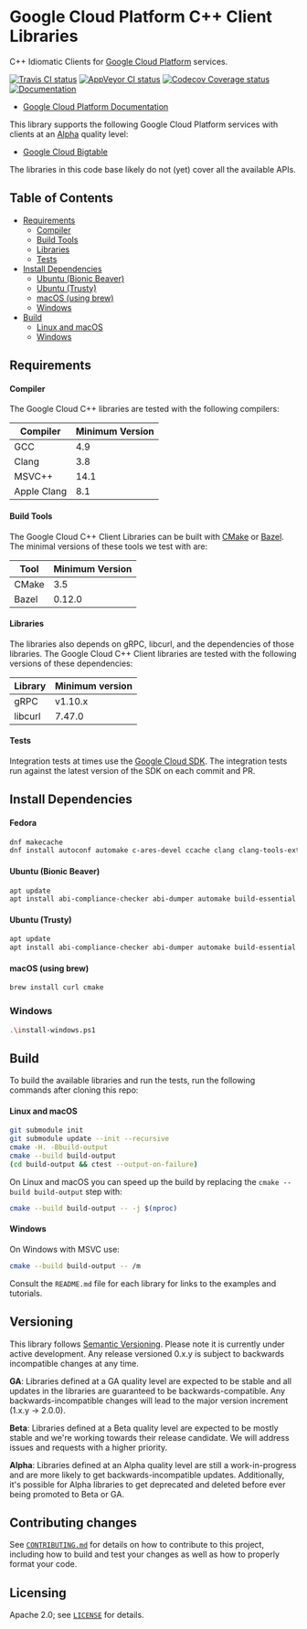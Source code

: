 # Google Cloud Platform C++ Client Libraries

C++ Idiomatic Clients for [Google Cloud Platform][cloud-platform] services.

[![Travis CI status][travis-shield]][travis-link]
[![AppVeyor CI status][appveyor-shield]][appveyor-link]
[![Codecov Coverage status][codecov-shield]][codecov-link]
[![Documentation][doxygen-shield]][doxygen-link]

- [Google Cloud Platform Documentation][cloud-platform-docs]

[travis-shield]: https://travis-ci.org/GoogleCloudPlatform/google-cloud-cpp.svg?branch=master
[travis-link]: https://travis-ci.org/GoogleCloudPlatform/google-cloud-cpp/builds
[appveyor-shield]: https://ci.appveyor.com/api/projects/status/d6srbtprnie4ufrx/branch/master?svg=true
[appveyor-link]: https://ci.appveyor.com/project/coryan/google-cloud-cpp/branch/master
[codecov-shield]: https://codecov.io/gh/GoogleCloudPlatform/google-cloud-cpp/branch/master/graph/badge.svg
[codecov-link]: https://codecov.io/gh/GoogleCloudPlatform/google-cloud-cpp
[doxygen-shield]: https://img.shields.io/badge/documentation-master-brightgreen.svg
[doxygen-link]: http://GoogleCloudPlatform.github.io/google-cloud-cpp/
[cloud-platform]: https://cloud.google.com/
[cloud-platform-docs]: https://cloud.google.com/docs/

This library supports the following Google Cloud Platform services with clients
at an [Alpha](#versioning) quality level:

- [Google Cloud Bigtable](bigtable)

The libraries in this code base likely do not (yet) cover all the available
APIs.

## Table of Contents

- [Requirements](#requirements)
  - [Compiler](#compiler)
  - [Build Tools](#build-tools)
  - [Libraries](#libraries)
  - [Tests](#tests)
- [Install Dependencies](#install-dependencies)
  - [Ubuntu (Bionic Beaver)](#ubuntu-bionic-beaver)
  - [Ubuntu (Trusty)](#ubuntu-trusty)
  - [macOS (using brew)](#macos-using-brew)
  - [Windows](#windows)
- [Build](#)
  - [Linux and macOS](#linux-and-macos)
  - [Windows](#windows-1)

## Requirements 

#### Compiler

The Google Cloud C++ libraries are tested with the following compilers:

| Compiler    | Minimum Version |
| ----------- | --------------- |
| GCC         | 4.9 |
| Clang       | 3.8 |
| MSVC++      | 14.1 |
| Apple Clang | 8.1 |

#### Build Tools

The Google Cloud C++ Client Libraries can be built with
[CMake](https://cmake.org) or [Bazel](https://bazel.io).  The minimal versions
of these tools we test with are:

| Tool       | Minimum Version |
| ---------- | --------------- |
| CMake      | 3.5 |
| Bazel      | 0.12.0 |

#### Libraries

The libraries also depends on gRPC, libcurl, and the dependencies of those
libraries. The Google Cloud C++ Client libraries are tested with the following
versions of these dependencies:

| Library | Minimum version |
| ------- | --------------- |
| gRPC    | v1.10.x |
| libcurl | 7.47.0  |

#### Tests

Integration tests at times use the
[Google Cloud SDK](https://cloud.google.com/sdk/). The integration tests run
against the latest version of the SDK on each commit and PR.

## Install Dependencies

#### Fedora

```bash
dnf makecache
dnf install autoconf automake c-ares-devel ccache clang clang-tools-extra cmake curl dia doxygen gcc-c++ git golang graphviz  lcov libcurl-devel libtool make ncurses-term openssl-devel pkgconfig python python-gunicorn python-httpbin shtool unzip wget  which zlib-devel
```

#### Ubuntu (Bionic Beaver)

```bash
apt update
apt install abi-compliance-checker abi-dumper automake build-essential ccache clang clang-format cmake curl doxygen  gawk git gcc g++ golang cmake libcurl4-openssl-dev libssl-dev libtool lsb-release make python-gunicorn python-httpbin tar wget zlib1g-dev
```

#### Ubuntu (Trusty)

```bash
apt update
apt install abi-compliance-checker abi-dumper automake build-essential ccache clang clang-format cmake curl doxygen  gawk git gcc g++ golang cmake libcurl4-openssl-dev libssl-dev libtool lsb-release make python-gunicorn python-httpbin tar wget zlib1g-dev
```

#### macOS (using brew)

```bash
brew install curl cmake
```

### Windows

```bash
.\install-windows.ps1
```
## Build

To build the available libraries and run the tests, run the following commands
after cloning this repo:

#### Linux and macOS

```bash
git submodule init
git submodule update --init --recursive
cmake -H. -Bbuild-output
cmake --build build-output
(cd build-output && ctest --output-on-failure)
```

On Linux and macOS you can speed up the build by replacing the
`cmake --build build-output` step with:

```bash
cmake --build build-output -- -j $(nproc)
```
#### Windows

On Windows with MSVC use:

```bash
cmake --build build-output -- /m
```

Consult the `README.md` file for each library for links to the examples and
tutorials.


## Versioning

This library follows [Semantic Versioning](http://semver.org/). Please note it
is currently under active development. Any release versioned 0.x.y is subject to
backwards incompatible changes at any time.

**GA**: Libraries defined at a GA quality level are expected to be stable and
all updates in the libraries are guaranteed to be backwards-compatible. Any
backwards-incompatible changes will lead to the major version increment
(1.x.y -> 2.0.0).

**Beta**: Libraries defined at a Beta quality level are expected to be mostly
stable and we're working towards their release candidate. We will address issues
and requests with a higher priority.

**Alpha**: Libraries defined at an Alpha quality level are still a
work-in-progress and are more likely to get backwards-incompatible updates.
Additionally, it's possible for Alpha libraries to get deprecated and deleted
before ever being promoted to Beta or GA.

## Contributing changes

See [`CONTRIBUTING.md`](CONTRIBUTING.md) for details on how to contribute to
this project, including how to build and test your changes as well as how to
properly format your code.

## Licensing

Apache 2.0; see [`LICENSE`](LICENSE) for details.
